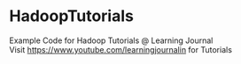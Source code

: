 # HadoopTutorials
Example Code for Hadoop Tutorials @ Learning Journal  
Visit https://www.youtube.com/learningjournalin for Tutorials
